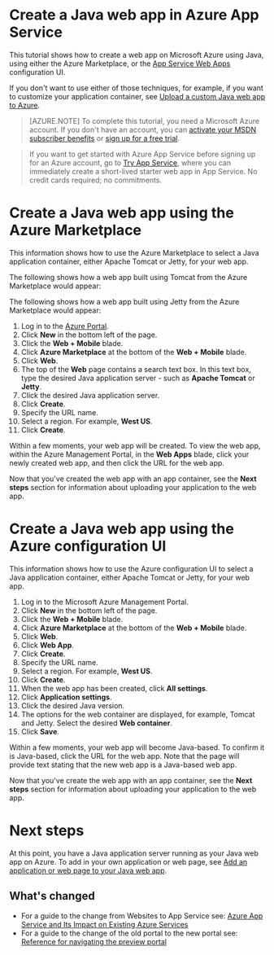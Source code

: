 <properties 
	pageTitle="Create a Java web app in Azure App Service" 
	description="This tutorial shows you how to deploy a Java web app to Azure App Service." 
	services="app-service\web" 
	documentationCenter="java" 
	authors="rmcmurray" 
	manager="wpickett" 
	editor="jimbe"/>

<tags 
	ms.service="app-service-web" 
	ms.workload="web" 
	ms.tgt_pltfrm="na" 
	ms.devlang="Java" 
	ms.topic="article" 
	ms.date="03/24/2015" 
	ms.author="robmcm"/>

# Create a Java web app in Azure App Service

This tutorial shows how to create a web app on Microsoft Azure using Java, using either the Azure Marketplace, or the [App Service Web Apps](http://go.microsoft.com/fwlink/?LinkId=529714) configuration UI. 

If you don't want to use either of those techniques, for example, if you want to customize your application container, see [Upload a custom Java web app to Azure](../web-sites-java-custom-upload).

> [AZURE.NOTE] To complete this tutorial, you need a Microsoft Azure account. If you don't have an account, you can <a href="/en-us/pricing/member-offers/msdn-benefits-details/?WT.mc_id=A261C142F" target="_blank">activate your MSDN subscriber benefits</a> or <a href="/en-us/pricing/free-trial/?WT.mc_id=A261C142F" target="_blank">sign up for a free trial</a>. 

>If you want to get started with Azure App Service before signing up for an Azure account, go to [Try App Service](http://go.microsoft.com/fwlink/?LinkId=523751), where you can immediately create a short-lived starter web app in App Service. No credit cards required; no commitments.

# Create a Java web app using the Azure Marketplace

This information shows how to use the Azure Marketplace to select a Java application container, either Apache Tomcat or Jetty, for your web app.

The following shows how a web app built using Tomcat from the Azure Marketplace would appear:

<!--todo:![Web app using Apache Tomcat](./media/web-sites-java-get-started/tomcat.png)-->

The following shows how a web app built using Jetty from the Azure Marketplace would appear:

<!--todo:![Web app using Jetty](./media/web-sites-java-get-started/jetty.png)-->

1. Log in to the [Azure Portal](http://go.microsoft.com/fwlink/?LinkId=529715).
2. Click **New** in the bottom left of the page.
3. Click the **Web + Mobile** blade.
4. Click **Azure Marketplace** at the bottom of the **Web + Mobile** blade.
5. Click **Web**.
6. The top of the **Web** page contains a search text box. In this text box, type the desired Java application server - such as **Apache Tomcat** or **Jetty**.
4. Click the desired Java application server.
5. Click **Create**.
6. Specify the URL name.
6. Select a region. For example, **West US**.
7. Click **Create**.

Within a few moments, your web app will be created. To view the web app, within the Azure Management Portal, in the **Web Apps** blade, click your newly created web app, and then click the URL for the web app.

Now that you've created the web app with an app container, see the **Next steps** section for information about uploading your application to the web app.

# Create a Java web app using the Azure configuration UI

This information shows how to use the Azure configuration UI to select a Java application container, either Apache Tomcat or Jetty, for your web app.

1. Log in to the Microsoft Azure Management Portal.
2. Click **New** in the bottom left of the page.
3. Click the **Web + Mobile** blade.
4. Click **Azure Marketplace** at the bottom of the **Web + Mobile** blade.
5. Click **Web**.
6. Click **Web App**.
7. Click **Create**. 
8. Specify the URL name.
9. Select a region. For example, **West US**.
10. Click **Create**.
11. When the web app has been created, click **All settings**.
12. Click **Application settings**.
13. Click the desired Java version.
14. The options for the web container are displayed, for example, Tomcat and Jetty. Select the desired **Web container**. 
15. Click **Save**. 

Within a few moments, your web app will become Java-based. To confirm it is Java-based, click the URL for the web app. Note that the page will provide text stating that the new web app is a Java-based web app.

Now that you've create the web app with an app container, see the **Next steps** section for information about uploading your application to the web app.

# Next steps

At this point, you have a Java application server running as your Java web app on Azure. To add in your own application or web page, see [Add an application or web page to your Java web app](../web-sites-java-add-app).

## What's changed
* For a guide to the change from Websites to App Service see: [Azure App Service and Its Impact on Existing Azure Services](http://go.microsoft.com/fwlink/?LinkId=529714)
* For a guide to the change of the old portal to the new portal see: [Reference for navigating the preview portal](http://go.microsoft.com/fwlink/?LinkId=529715)

